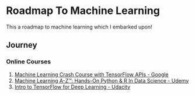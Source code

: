 # Roadmap To Machine Learning

This a roadmap to machine learning which I embarked upon!

## Journey

### Online Courses
1. [Machine Learning Crash Course with TensorFlow APIs - Google](https://developers.google.com/machine-learning/crash-course)
2. [Machine Learning A-Z™: Hands-On Python & R In Data Science - Udemy](https://www.udemy.com/share/101Wci/)
3. [Intro to TensorFlow for Deep Learning - Udacity](https://learn.udacity.com/courses/ud187)
